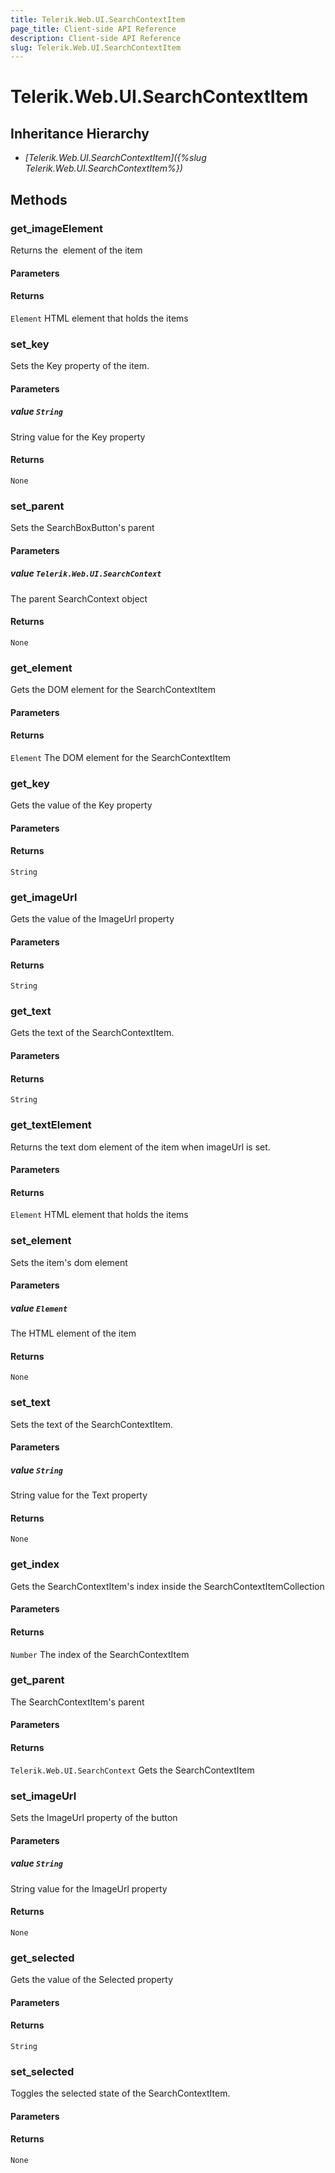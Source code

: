 ```yaml
---
title: Telerik.Web.UI.SearchContextItem
page_title: Client-side API Reference
description: Client-side API Reference
slug: Telerik.Web.UI.SearchContextItem
---
```


# Telerik.Web.UI.SearchContextItem  

## Inheritance Hierarchy

* *[Telerik.Web.UI.SearchContextItem]({%slug Telerik.Web.UI.SearchContextItem%})*

## Methods

### get_imageElement

Returns the <img/> element of the item

#### Parameters

#### Returns

`Element` HTML element that holds the items

### set_key

Sets the Key property of the item.

#### Parameters

##### value `String`

String value for the Key property

#### Returns

`None` 

### set_parent

Sets the SearchBoxButton's parent

#### Parameters

##### value `Telerik.Web.UI.SearchContext`

The parent SearchContext object

#### Returns

`None` 

### get_element

Gets the DOM element for the SearchContextItem

#### Parameters

#### Returns

`Element` The DOM element for the SearchContextItem

### get_key

Gets the value of the Key property

#### Parameters

#### Returns

`String` 

### get_imageUrl

Gets the value of the ImageUrl property

#### Parameters

#### Returns

`String` 

### get_text

Gets the text of the SearchContextItem.

#### Parameters

#### Returns

`String` 

### get_textElement

Returns the text dom element of the item when imageUrl is set.

#### Parameters

#### Returns

`Element` HTML element that holds the items

### set_element

Sets the item's dom element

#### Parameters

##### value `Element`

 The HTML element of the item 

#### Returns

`None` 

### set_text

Sets the text of the SearchContextItem.

#### Parameters

##### value `String`

String value for the Text property

#### Returns

`None` 

### get_index

Gets the SearchContextItem's index inside the SearchContextItemCollection

#### Parameters

#### Returns

`Number` The index of the SearchContextItem

### get_parent

The SearchContextItem's parent

#### Parameters

#### Returns

`Telerik.Web.UI.SearchContext` Gets the SearchContextItem

### set_imageUrl

Sets the ImageUrl property of the button

#### Parameters

##### value `String`

String value for the ImageUrl property

#### Returns

`None` 

### get_selected

Gets the value of the Selected property

#### Parameters

#### Returns

`String` 

### set_selected

Toggles the selected state of the SearchContextItem.

#### Parameters

#### Returns

`None` 

